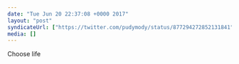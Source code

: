 ```yaml
---
date: "Tue Jun 20 22:37:08 +0000 2017"
layout: "post"
syndicateUrl: ["https://twitter.com/pudymody/status/877294272852131841"]
media: []
---
```

Choose life